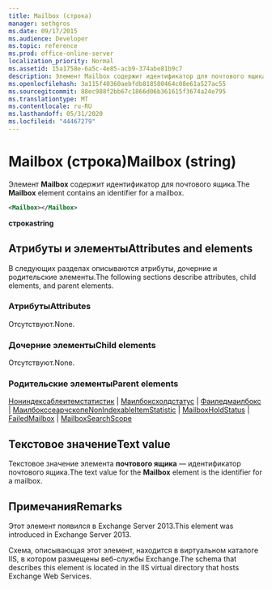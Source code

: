 ```yaml
---
title: Mailbox (строка)
manager: sethgros
ms.date: 09/17/2015
ms.audience: Developer
ms.topic: reference
ms.prod: office-online-server
localization_priority: Normal
ms.assetid: 15a1758e-6a5c-4e85-acb9-374abe81b9c7
description: Элемент Mailbox содержит идентификатор для почтового ящика.
ms.openlocfilehash: 3a115f40360aebfdb818580464c08e61a527ac55
ms.sourcegitcommit: 88ec988f2bb67c1866d06b361615f3674a24e795
ms.translationtype: MT
ms.contentlocale: ru-RU
ms.lasthandoff: 05/31/2020
ms.locfileid: "44467279"
---
```

# <a name="mailbox-string"></a><span data-ttu-id="4f35b-103">Mailbox (строка)</span><span class="sxs-lookup"><span data-stu-id="4f35b-103">Mailbox (string)</span></span>

<span data-ttu-id="4f35b-104">Элемент **Mailbox** содержит идентификатор для почтового ящика.</span><span class="sxs-lookup"><span data-stu-id="4f35b-104">The **Mailbox** element contains an identifier for a mailbox.</span></span> 
  
```XML
<Mailbox></Mailbox>
```

<span data-ttu-id="4f35b-105">**строка**</span><span class="sxs-lookup"><span data-stu-id="4f35b-105">**string**</span></span>

## <a name="attributes-and-elements"></a><span data-ttu-id="4f35b-106">Атрибуты и элементы</span><span class="sxs-lookup"><span data-stu-id="4f35b-106">Attributes and elements</span></span>

<span data-ttu-id="4f35b-107">В следующих разделах описываются атрибуты, дочерние и родительские элементы.</span><span class="sxs-lookup"><span data-stu-id="4f35b-107">The following sections describe attributes, child elements, and parent elements.</span></span>
  
### <a name="attributes"></a><span data-ttu-id="4f35b-108">Атрибуты</span><span class="sxs-lookup"><span data-stu-id="4f35b-108">Attributes</span></span>

<span data-ttu-id="4f35b-109">Отсутствуют.</span><span class="sxs-lookup"><span data-stu-id="4f35b-109">None.</span></span>
  
### <a name="child-elements"></a><span data-ttu-id="4f35b-110">Дочерние элементы</span><span class="sxs-lookup"><span data-stu-id="4f35b-110">Child elements</span></span>

<span data-ttu-id="4f35b-111">Отсутствуют.</span><span class="sxs-lookup"><span data-stu-id="4f35b-111">None.</span></span>
  
### <a name="parent-elements"></a><span data-ttu-id="4f35b-112">Родительские элементы</span><span class="sxs-lookup"><span data-stu-id="4f35b-112">Parent elements</span></span>

<span data-ttu-id="4f35b-113">[Нониндексаблеитемстатистик](nonindexableitemstatistic.md)  |  [Маилбоксхолдстатус](mailboxholdstatus.md)  |  [Фаиледмаилбокс](failedmailbox.md)  |  [Маилбокссеарчскопе](mailboxsearchscope.md)</span><span class="sxs-lookup"><span data-stu-id="4f35b-113">[NonIndexableItemStatistic](nonindexableitemstatistic.md) | [MailboxHoldStatus](mailboxholdstatus.md) | [FailedMailbox](failedmailbox.md) | [MailboxSearchScope](mailboxsearchscope.md)</span></span>
  
## <a name="text-value"></a><span data-ttu-id="4f35b-114">Текстовое значение</span><span class="sxs-lookup"><span data-stu-id="4f35b-114">Text value</span></span>

<span data-ttu-id="4f35b-115">Текстовое значение элемента **почтового ящика** — идентификатор почтового ящика.</span><span class="sxs-lookup"><span data-stu-id="4f35b-115">The text value for the **Mailbox** element is the identifier for a mailbox.</span></span> 
  
## <a name="remarks"></a><span data-ttu-id="4f35b-116">Примечания</span><span class="sxs-lookup"><span data-stu-id="4f35b-116">Remarks</span></span>

<span data-ttu-id="4f35b-117">Этот элемент появился в Exchange Server 2013.</span><span class="sxs-lookup"><span data-stu-id="4f35b-117">This element was introduced in Exchange Server 2013.</span></span>
  
<span data-ttu-id="4f35b-118">Схема, описывающая этот элемент, находится в виртуальном каталоге IIS, в котором размещены веб-службы Exchange.</span><span class="sxs-lookup"><span data-stu-id="4f35b-118">The schema that describes this element is located in the IIS virtual directory that hosts Exchange Web Services.</span></span>
  

